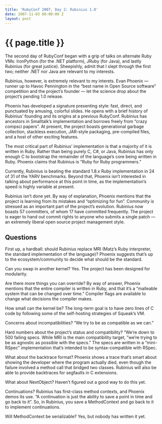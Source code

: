 ```yaml
---
title: 'RubyConf 2007, Day 2: Rubinius 1.0'
date: 2007-11-03 00:00:00 Z
layout: post
---
```


{{ page.title }}
================

The second day of RubyConf began with a grip of talks on alternate Ruby VMs: IronPython (for the .NET platform), JRuby (for Java), and lastly Rubinius (for great justice). Sheepishly, admit that I slept through the first two; neither .NET nor Java are relevant to my interests.

Rubinius, however, is extremely relevant to my interets. Evan Phoenix — runner up to Havoc Pennington in the “best name in Open Source software” competition and the project’s founder — let the science drop about the project’s pending 1.0 release.

Phoenix has developed a signature presenting style: fast, direct, and punctuated by amusing, colorful slides. He opens with a brief history of Rubinius’ founding and its origins at a previous RubyConf. Rubinius has ancestors in Smalltalk’s implementation and borrows freely from “crazy compsci papers”. At present, the project boasts generational garbage collection, stackless execution, JAR-style packaging, pre-compiled files, and a host of other exciting features.

The most critical part of Rubinius’ implementation is that a majority of it is written in Ruby. Rather than being purely C, C\#, or Java, Rubinius has only enough C to bootstrap the remainder of the language’s core being written in Ruby. Phoenix claims that Rubinius is “Ruby for Ruby programmers.”

Currently, Rubinius is beating the standard 1.8.x Ruby implementation in 24 of 31 of the YARV benchmarks. Beyond that, Phoenix isn’t interested in talking about performance at this point in time, as the implementation’s speed is highly variable at present.

Rubinius isn’t done yet. By way of explanation, Phoenix mentions that the project is learning from its mistakes and “optimizing for fun”. Community is stressed as an important part of the project’s evolution. Rubinius now boasts 57 committers, of whom 17 have committed frequently. The project is eager to hand out commit rights to anyone who submits a single patch — an extremely liberal open source project management style.

Questions
---------

First up, a hardball: should Rubinius replace MRI (Matz’s Ruby interpreter, the standard implementation of the language)? Phoenix suggests that’s up to the ecosystem/community to decide what should be the standard.

Can you swap in another kernel? Yes. The project has been designed for modularity.

Are there more things you can override? By way of answer, Phoenix mentions that the entire compiler is written in Ruby, and that it’s a “malleable system that can be changed over time.” Compiler flags are available to change what decisions the compiler makes.

How small can the kernel be? The long-term goal is to have zero lines of C code by following some of the self-hosting strategies of Squeak’s VM.

Concerns about incompatibilities? “We try to be as compatible as we can.”

Hard numbers about the project’s status and compatibility? “We’re down to 500 failing specs. While MRI is the main compatibility target, ”we’re trying to be as agnostic as possible with the specs." The specs are written in a “mini-RSpec” implementation that’s intended to be syntax-compatible with RSpec.

What about the backtrace format? Phoenix shows a trace that’s smart about showing the developer where the program actually died, even though the failure involved a method call that bridged two classes. Rubinius will also be able to provide backtraces for segfaults in C extensions.

What about NextObject? Haven’t figured out a good way to do this yet.

Continuations? Rubinius has first-class method contexts, and Phoenix demos its use. “A continuation is just the ability to save a point in time and go back to it”. So, in Rubinius, you save a MethodContext and go back to it to implement continuations.

Will MethodContext be serializable? Yes, but nobody has written it yet.
